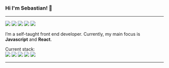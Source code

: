 ### Hi I'm Sebastian! 👋
<hr>

[<img src="https://img.shields.io/static/v1?logo=gmail&label&color=EA4335&message=sebastian.vuye&logoColor=white&logoWidth=20">](mailto:sebastian.vuye@gmail.com)
[<img src="https://img.shields.io/static/v1?logo=twitter&label&color=1DA1F2&message=@sebavuye&logoColor=white&logoWidth=20">](https://twitter.com/sebavuye)
[<img src="https://img.shields.io/static/v1?logo=linkedin&label&color=0A66C2&message=sebastianvuye&logoColor=white&logoWidth=20">](https://www.linkedin.com/in/sebastianvuye/)
[<img src="https://img.shields.io/static/v1?logo=instagram&label&color=E4405F&message=sebavuye&logoColor=white&logoWidth=20">](https://www.instagram.com/sebavuye/)
[<img src="https://img.shields.io/static/v1?logo=facebook&label&color=1877F2&message=sebavuye&logoColor=white&logoWidth=20">](https://www.facebook.com/sebavuye/)


I’m a self-taught front end developer. Currently, my main focus is **Javascript** and **React**.
<br/>

Current stack:
<br/>
<img src="https://img.shields.io/static/v1?logo=javascript&label&color=F7DF1E&message=JavaScript&logoColor=black&logoWidth=20">
<img src="https://img.shields.io/static/v1?logo=react&label&color=61DAFB&message=React&logoColor=black&logoWidth=20">
<img src="https://img.shields.io/static/v1?logo=sass&label&color=CC6699&message=SCSS&logoColor=white&logoWidth=20">
<img src="https://img.shields.io/static/v1?logo=css3&label&color=1572B6&message=Css&logoColor=white&logoWidth=20">
<img src="https://img.shields.io/static/v1?logo=html5&label&color=E34F26&message=HTML&logoColor=white&logoWidth=20">
<hr>
